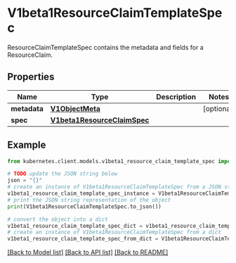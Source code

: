 # V1beta1ResourceClaimTemplateSpec

ResourceClaimTemplateSpec contains the metadata and fields for a ResourceClaim.

## Properties

Name | Type | Description | Notes
------------ | ------------- | ------------- | -------------
**metadata** | [**V1ObjectMeta**](V1ObjectMeta.md) |  | [optional] 
**spec** | [**V1beta1ResourceClaimSpec**](V1beta1ResourceClaimSpec.md) |  | 

## Example

```python
from kubernetes.client.models.v1beta1_resource_claim_template_spec import V1beta1ResourceClaimTemplateSpec

# TODO update the JSON string below
json = "{}"
# create an instance of V1beta1ResourceClaimTemplateSpec from a JSON string
v1beta1_resource_claim_template_spec_instance = V1beta1ResourceClaimTemplateSpec.from_json(json)
# print the JSON string representation of the object
print(V1beta1ResourceClaimTemplateSpec.to_json())

# convert the object into a dict
v1beta1_resource_claim_template_spec_dict = v1beta1_resource_claim_template_spec_instance.to_dict()
# create an instance of V1beta1ResourceClaimTemplateSpec from a dict
v1beta1_resource_claim_template_spec_from_dict = V1beta1ResourceClaimTemplateSpec.from_dict(v1beta1_resource_claim_template_spec_dict)
```
[[Back to Model list]](../README.md#documentation-for-models) [[Back to API list]](../README.md#documentation-for-api-endpoints) [[Back to README]](../README.md)


